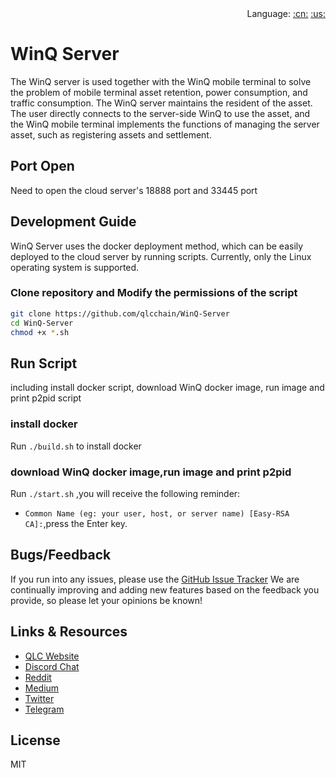 <div align="right">Language:
<a title="Chinese" href="README_CN.md">:cn:</a>
<a title="Englisth" href="README.md">:us:</a></div>

# WinQ Server

The WinQ server is used together with the WinQ mobile terminal to solve the problem of mobile terminal asset retention, power consumption, and traffic consumption. The WinQ server maintains the resident of the asset. The user directly connects to the server-side WinQ to use the asset, and the WinQ mobile terminal implements the functions of managing the server asset, such as registering assets and settlement.

## Port Open
Need to open the cloud server's 18888 port and 33445 port

## Development Guide
WinQ Server uses the docker deployment method, which can be easily deployed to the cloud server by running scripts. Currently, only the Linux operating system is supported.

### Clone repository and Modify the permissions of the script
```bash
git clone https://github.com/qlcchain/WinQ-Server
cd WinQ-Server
chmod +x *.sh
```

## Run Script
including install docker script, download WinQ docker image, run image and print p2pid script

### install docker

Run `./build.sh` to install docker 

### download WinQ docker image,run image and print p2pid

Run `./start.sh` ,you will receive the following reminder:
- `Common Name (eg: your user, host, or server name) [Easy-RSA CA]:`,press the Enter key.

## Bugs/Feedback
If you run into any issues, please use the [GitHub Issue Tracker](https://github.com/qlcchain/WinQ-Server/issues) 
We are continually improving and adding new features based on the feedback you provide, so please let your opinions be known!

## Links & Resources

- [QLC Website](https://qlcchain.org)
- [Discord Chat](https://discord.gg/JnCnhjr)
- [Reddit](https://www.reddit.com/r/Qlink/)
- [Medium](https://medium.com/qlc-chain)
- [Twitter](https://twitter.com/QLCchain)
- [Telegram](https://t.me/qlinkmobile)

## License

MIT
